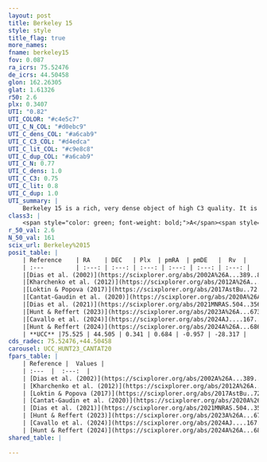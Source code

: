 ```yaml
---
layout: post
title: Berkeley 15
style: style
title_flag: true
more_names: 
fname: berkeley15
fov: 0.087
ra_icrs: 75.52476
de_icrs: 44.50458
glon: 162.26305
glat: 1.61326
r50: 2.6
plx: 0.3407
UTI: "0.82"
UTI_COLOR: "#c4e5c7"
UTI_C_N_COL: "#d0ebc9"
UTI_C_dens_COL: "#a6cab9"
UTI_C_C3_COL: "#d4edca"
UTI_C_lit_COL: "#c9e8c8"
UTI_C_dup_COL: "#a6cab9"
UTI_C_N: 0.77
UTI_C_dens: 1.0
UTI_C_C3: 0.75
UTI_C_lit: 0.8
UTI_C_dup: 1.0
UTI_summary: |
    Berkeley 15 is a rich, very dense object of high C3 quality. It is well-studied in the literature.
class3: |
    <span style="color: green; font-weight: bold;">A</span><span style="color: #FFC300; font-weight: bold;">B</span>
r_50_val: 2.6
N_50_val: 161
scix_url: Berkeley%2015
posit_table: |
    | Reference    | RA    | DEC   | Plx  | pmRA  | pmDE   |  Rv  |
    | :---         | :---: | :---: | :---: | :---: | :---: | :---: |
    |[Dias et al. (2002)](https://scixplorer.org/abs/2002A%26A...389..871D) | 75.521 | 44.5 | -- | -0.56 | -1.2 | -- |
    |[Kharchenko et al. (2012)](https://scixplorer.org/abs/2012A%26A...543A.156K) | 75.528 | 44.512 | -- | -1.29 | -4.23 | -- |
    |[Loktin & Popova (2017)](https://scixplorer.org/abs/2017AstBu..72..257L) | 75.525 | 44.512 | -- | -0.303 | -1.134 | -- |
    |[Cantat-Gaudin et al. (2020)](https://scixplorer.org/abs/2020A%26A...640A...1C) | 75.52 | 44.506 | 0.339 | 0.782 | -0.872 | -- |
    |[Dias et al. (2021)](https://scixplorer.org/abs/2021MNRAS.504..356D) | 75.511 | 44.499 | 0.338 | 0.797 | -0.88 | -- |
    |[Hunt & Reffert (2023)](https://scixplorer.org/abs/2023A%26A...673A.114H) | 75.524 | 44.507 | 0.337 | 0.668 | -0.977 | -14.328 |
    |[Cavallo et al. (2024)](https://scixplorer.org/abs/2024AJ....167...12C) | 75.507 | 44.498 | 0.342 | -- | -- | -- |
    |[Hunt & Reffert (2024)](https://scixplorer.org/abs/2024A%26A...686A..42H) | 75.524 | 44.507 | 0.337 | 0.668 | -0.977 | -14.328 |
    | **UCC** |75.525 | 44.505 | 0.341 | 0.684 | -0.957 | -28.317 | 
cds_radec: 75.52476,+44.50458
carousel: UCC_HUNT23_CANTAT20
fpars_table: |
    | Reference |  Values |
    | :---  |  :---:  |
    | [Dias et al. (2002)](https://scixplorer.org/abs/2002A%26A...389..871D) | `E(B-V)=0.23, Dist=1202.0, Age=9.4, [Fe/H]=0.0` |
    | [Kharchenko et al. (2012)](https://scixplorer.org/abs/2012A%26A...543A.156K) | `e_bv=0.35, distance=1300, log_age=9.4, metallicity=0.0` |
    | [Loktin & Popova (2017)](https://scixplorer.org/abs/2017AstBu..72..257L) | `E(B-V)=0.764, Dmod=13.063, logt=8.56` |
    | [Cantat-Gaudin et al. (2020)](https://scixplorer.org/abs/2020A%26A...640A...1C) | `AVNN=2.64, DMNN=12.36, AgeNN=7.27` |
    | [Dias et al. (2021)](https://scixplorer.org/abs/2021MNRAS.504..356D) | `Av=2.775, Dist=2101, logage=7.236, [Fe/H]=-0.176` |
    | [Hunt & Reffert (2023)](https://scixplorer.org/abs/2023A%26A...673A.114H) | `AV50=2.954, diffAV50=2.1, MOD50=12.062, logAge50=7.878` |
    | [Cavallo et al. (2024)](https://scixplorer.org/abs/2024AJ....167...12C) | `AV50=3.04, dMod50=12.34, logAge50=7.62, [Fe/H]50=0.45` |
    | [Hunt & Reffert (2024)](https://scixplorer.org/abs/2024A%26A...686A..42H) | `MassJ=1157.61` |
shared_table: |
    
---
```


